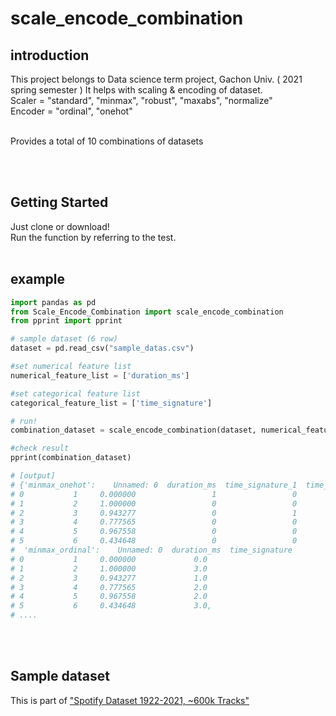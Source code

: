# scale_encode_combination

## introduction
This project belongs to Data science term project, Gachon Univ. ( 2021 spring semester )
It helps with scaling &amp; encoding of dataset. </br>
Scaler = "standard", "minmax", "robust", "maxabs", "normalize" </br>
Encoder = "ordinal", "onehot" </br></br>

Provides a total of 10 combinations of datasets</br>

<br><br>

## Getting Started
Just clone or download! </br>
Run the function by referring to the test.
<br><br>


## example
```python
import pandas as pd
from Scale_Encode_Combination import scale_encode_combination
from pprint import pprint

# sample dataset (6 row)
dataset = pd.read_csv("sample_datas.csv")

#set numerical feature list
numerical_feature_list = ['duration_ms']

#set categorical feature list
categorical_feature_list = ['time_signature']

# run!
combination_dataset = scale_encode_combination(dataset, numerical_feature_list, categorical_feature_list)

#check result
pprint(combination_dataset)

# [output]
# {'minmax_onehot':    Unnamed: 0  duration_ms  time_signature_1  time_signature_3  time_signature_4  time_signature_5
# 0           1     0.000000                 1                 0                 0                 0
# 1           2     1.000000                 0                 0                 0                 1
# 2           3     0.943277                 0                 1                 0                 0
# 3           4     0.777565                 0                 0                 1                 0
# 4           5     0.967558                 0                 0                 1                 0
# 5           6     0.434648                 0                 0                 0                 1,
#  'minmax_ordinal':    Unnamed: 0  duration_ms  time_signature
# 0           1     0.000000             0.0
# 1           2     1.000000             3.0
# 2           3     0.943277             1.0
# 3           4     0.777565             2.0
# 4           5     0.967558             2.0
# 5           6     0.434648             3.0,
# ....
```
<br><br>

## Sample dataset
This is part of ["Spotify Dataset 1922-2021, ~600k Tracks"](https://www.kaggle.com/yamaerenay/spotify-dataset-19212020-160k-tracks)

